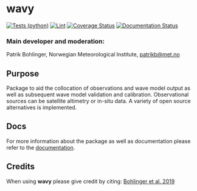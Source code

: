 # wavy

[![Tests (python)](https://github.com/bohlinger/wavy/actions/workflows/python.yml/badge.svg)](https://github.com/bohlinger/wavy/actions/workflows/python.yml)
[![Lint](https://github.com/bohlinger/wavy/actions/workflows/lint.yml/badge.svg)](https://github.com/bohlinger/wavy/actions/workflows/lint.yml)
[![Coverage Status](https://coveralls.io/repos/github/bohlinger/wavy/badge.svg?branch=master)](https://coveralls.io/github/bohlinger/wavy?branch=master)
[![Documentation Status](https://readthedocs.org/projects/wavyopen/badge/?version=latest)](https://wavyopen.readthedocs.io/en/latest/?badge=latest)

### Main developer and moderation:
Patrik Bohlinger, Norwegian Meteorological Institute, patrikb@met.no

## Purpose
Package to aid the collocation of observations and wave model output as well as subsequent wave model validation and calibration. Observational sources can be satellite altimetry or in-situ data. A variety of open source alternatives is implemented.

## Docs
For more information about the package as well as documentation please refer to the [documentation](https://wavyopen.readthedocs.io/en/latest/index.html).

## Credits
When using **wavy** please give credit by citing:
[Bohlinger et al. 2019](https://doi.org/10.1016/j.ocemod.2019.101404)
